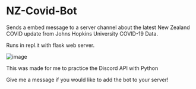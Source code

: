 # NZ-Covid-Bot
Sends a embed message to a server channel about the latest New Zealand COVID update from Johns Hopkins University COVID-19 Data.

Runs in repl.it with flask web server.

![image](https://user-images.githubusercontent.com/75343007/158720038-b492a7aa-9dd9-4018-9087-ede95436b024.png)

This was made for me to practice the Discord API with Python

Give me a message if you would like to add the bot to your server!
